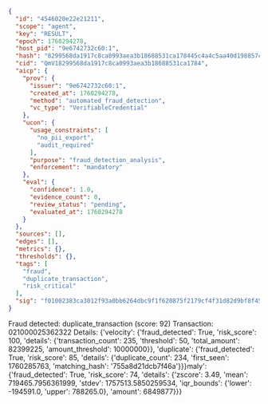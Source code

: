 ```json
{
  "id": "4546020e22e21211",
  "scope": "agent",
  "key": "RESULT",
  "epoch": 1760294278,
  "host_pid": "9e6742732c60:1",
  "hash": "8299568da1917c8ca0993aea3b18688531ca178445c4a4c5aa40d198857cc081",
  "cid": "QmV18299568da1917c8ca0993aea3b18688531ca1784",
  "aicp": {
    "prov": {
      "issuer": "9e6742732c60:1",
      "created_at": 1760294278,
      "method": "automated_fraud_detection",
      "vc_type": "VerifiableCredential"
    },
    "ucon": {
      "usage_constraints": [
        "no_pii_export",
        "audit_required"
      ],
      "purpose": "fraud_detection_analysis",
      "enforcement": "mandatory"
    },
    "eval": {
      "confidence": 1.0,
      "evidence_count": 0,
      "review_status": "pending",
      "evaluated_at": 1760294278
    }
  },
  "sources": [],
  "edges": [],
  "metrics": {},
  "thresholds": {},
  "tags": [
    "fraud",
    "duplicate_transaction",
    "risk_critical"
  ],
  "sig": "f01002383ca3012f93a0bb6264dbc9f1f620875f2179cf4f31d82d9bf8f45452"
}
```

Fraud detected: duplicate_transaction (score: 92)
Transaction: 021000025362322
Details: {'velocity': {'fraud_detected': True, 'risk_score': 100, 'details': {'transaction_count': 235, 'threshold': 50, 'total_amount': 82399225, 'amount_threshold': 10000000}}, 'duplicate': {'fraud_detected': True, 'risk_score': 85, 'details': {'duplicate_count': 234, 'first_seen': 1760285763, 'matching_hash': '755a8d21dcb7f46a'}}}maly': {'fraud_detected': True, 'risk_score': 74, 'details': {'zscore': 3.49, 'mean': 719465.7956361999, 'stdev': 1757513.5850259534, 'iqr_bounds': {'lower': -194591.0, 'upper': 788265.0}, 'amount': 6849877}}}